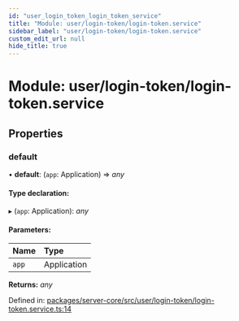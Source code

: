 ```yaml
---
id: "user_login_token_login_token_service"
title: "Module: user/login-token/login-token.service"
sidebar_label: "user/login-token/login-token.service"
custom_edit_url: null
hide_title: true
---
```


# Module: user/login-token/login-token.service

## Properties

### default

• **default**: (`app`: Application) => *any*

#### Type declaration:

▸ (`app`: Application): *any*

#### Parameters:

| Name | Type |
| :------ | :------ |
| `app` | Application |

**Returns:** *any*

Defined in: [packages/server-core/src/user/login-token/login-token.service.ts:14](https://github.com/xr3ngine/xr3ngine/blob/2d83606b6/packages/server-core/src/user/login-token/login-token.service.ts#L14)

